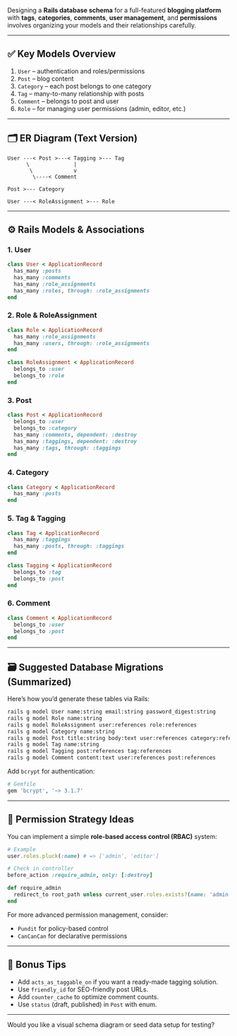 Designing a **Rails database schema** for a full-featured **blogging platform** with **tags**, **categories**, **comments**, **user management**, and **permissions** involves organizing your models and their relationships carefully.

---

## ✅ Key Models Overview

1. `User` – authentication and roles/permissions
2. `Post` – blog content
3. `Category` – each post belongs to one category
4. `Tag` – many-to-many relationship with posts
5. `Comment` – belongs to post and user
6. `Role` – for managing user permissions (admin, editor, etc.)

---

## 🗂️ ER Diagram (Text Version)

```
User ---< Post >---< Tagging >--- Tag
      \              |
       \             v
        \----< Comment
         
Post >--- Category

User ---< RoleAssignment >--- Role
```

---

## ⚙️ Rails Models & Associations

### 1. **User**

```ruby
class User < ApplicationRecord
  has_many :posts
  has_many :comments
  has_many :role_assignments
  has_many :roles, through: :role_assignments
end
```

### 2. **Role & RoleAssignment**

```ruby
class Role < ApplicationRecord
  has_many :role_assignments
  has_many :users, through: :role_assignments
end

class RoleAssignment < ApplicationRecord
  belongs_to :user
  belongs_to :role
end
```

### 3. **Post**

```ruby
class Post < ApplicationRecord
  belongs_to :user
  belongs_to :category
  has_many :comments, dependent: :destroy
  has_many :taggings, dependent: :destroy
  has_many :tags, through: :taggings
end
```

### 4. **Category**

```ruby
class Category < ApplicationRecord
  has_many :posts
end
```

### 5. **Tag & Tagging**

```ruby
class Tag < ApplicationRecord
  has_many :taggings
  has_many :posts, through: :taggings
end

class Tagging < ApplicationRecord
  belongs_to :tag
  belongs_to :post
end
```

### 6. **Comment**

```ruby
class Comment < ApplicationRecord
  belongs_to :user
  belongs_to :post
end
```

---

## 🗃️ Suggested Database Migrations (Summarized)

Here’s how you’d generate these tables via Rails:

```bash
rails g model User name:string email:string password_digest:string
rails g model Role name:string
rails g model RoleAssignment user:references role:references
rails g model Category name:string
rails g model Post title:string body:text user:references category:references
rails g model Tag name:string
rails g model Tagging post:references tag:references
rails g model Comment content:text user:references post:references
```

Add `bcrypt` for authentication:

```ruby
# Gemfile
gem 'bcrypt', '~> 3.1.7'
```

---

## 🔐 Permission Strategy Ideas

You can implement a simple **role-based access control (RBAC)** system:

```ruby
# Example
user.roles.pluck(:name) # => ['admin', 'editor']

# Check in controller
before_action :require_admin, only: [:destroy]

def require_admin
  redirect_to root_path unless current_user.roles.exists?(name: 'admin')
end
```

For more advanced permission management, consider:

* `Pundit` for policy-based control
* `CanCanCan` for declarative permissions

---

## 📌 Bonus Tips

* Add `acts_as_taggable_on` if you want a ready-made tagging solution.
* Use `friendly_id` for SEO-friendly post URLs.
* Add `counter_cache` to optimize comment counts.
* Use `status` (draft, published) in `Post` with enum.

---

Would you like a visual schema diagram or seed data setup for testing?
